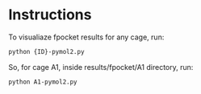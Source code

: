 # Instructions

To visualiaze fpocket results for any cage, run:

```bash
python {ID}-pymol2.py
```
So, for cage A1, inside results/fpocket/A1 directory, run:

```bash
python A1-pymol2.py
```
